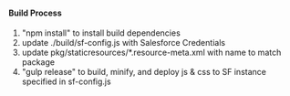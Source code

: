 #### Build Process
1. "npm install" to install build dependencies
2. update ./build/sf-config.js with Salesforce Credentials
3. update pkg/staticresources/*.resource-meta.xml with name to match package
4. "gulp release" to build, minify, and deploy js & css to SF instance specified in sf-config.js